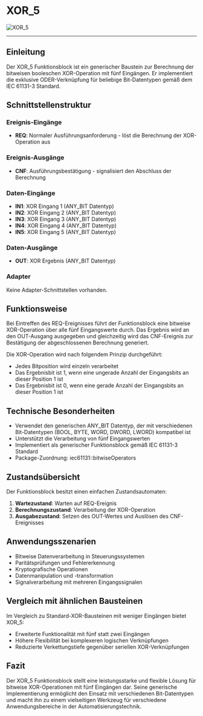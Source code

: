 # XOR_5

![XOR_5](https://user-images.githubusercontent.com/116869307/214144268-b188a2d3-cbc1-48b6-a90d-300b875efdc0.png)

* * * * * * * * * *

## Einleitung
Der XOR_5 Funktionsblock ist ein generischer Baustein zur Berechnung der bitweisen booleschen XOR-Operation mit fünf Eingängen. Er implementiert die exklusive ODER-Verknüpfung für beliebige Bit-Datentypen gemäß dem IEC 61131-3 Standard.

## Schnittstellenstruktur

### **Ereignis-Eingänge**
- **REQ**: Normaler Ausführungsanforderung - löst die Berechnung der XOR-Operation aus

### **Ereignis-Ausgänge**
- **CNF**: Ausführungsbestätigung - signalisiert den Abschluss der Berechnung

### **Daten-Eingänge**
- **IN1**: XOR Eingang 1 (ANY_BIT Datentyp)
- **IN2**: XOR Eingang 2 (ANY_BIT Datentyp)  
- **IN3**: XOR Eingang 3 (ANY_BIT Datentyp)
- **IN4**: XOR Eingang 4 (ANY_BIT Datentyp)
- **IN5**: XOR Eingang 5 (ANY_BIT Datentyp)

### **Daten-Ausgänge**
- **OUT**: XOR Ergebnis (ANY_BIT Datentyp)

### **Adapter**
Keine Adapter-Schnittstellen vorhanden.

## Funktionsweise
Bei Eintreffen des REQ-Ereignisses führt der Funktionsblock eine bitweise XOR-Operation über alle fünf Eingangswerte durch. Das Ergebnis wird an den OUT-Ausgang ausgegeben und gleichzeitig wird das CNF-Ereignis zur Bestätigung der abgeschlossenen Berechnung generiert.

Die XOR-Operation wird nach folgendem Prinzip durchgeführt:
- Jedes Bitposition wird einzeln verarbeitet
- Das Ergebnisbit ist 1, wenn eine ungerade Anzahl der Eingangsbits an dieser Position 1 ist
- Das Ergebnisbit ist 0, wenn eine gerade Anzahl der Eingangsbits an dieser Position 1 ist

## Technische Besonderheiten
- Verwendet den generischen ANY_BIT Datentyp, der mit verschiedenen Bit-Datentypen (BOOL, BYTE, WORD, DWORD, LWORD) kompatibel ist
- Unterstützt die Verarbeitung von fünf Eingangswerten
- Implementiert als generischer Funktionsblock gemäß IEC 61131-3 Standard
- Package-Zuordnung: iec61131::bitwiseOperators

## Zustandsübersicht
Der Funktionsblock besitzt einen einfachen Zustandsautomaten:
1. **Wartezustand**: Warten auf REQ-Ereignis
2. **Berechnungszustand**: Verarbeitung der XOR-Operation
3. **Ausgabezustand**: Setzen des OUT-Wertes und Auslösen des CNF-Ereignisses

## Anwendungsszenarien
- Bitweise Datenverarbeitung in Steuerungssystemen
- Paritätsprüfungen und Fehlererkennung
- Kryptografische Operationen
- Datenmanipulation und -transformation
- Signalverarbeitung mit mehreren Eingangssignalen

## Vergleich mit ähnlichen Bausteinen
Im Vergleich zu Standard-XOR-Bausteinen mit weniger Eingängen bietet XOR_5:
- Erweiterte Funktionalität mit fünf statt zwei Eingängen
- Höhere Flexibilität bei komplexeren logischen Verknüpfungen
- Reduzierte Verkettungstiefe gegenüber seriellen XOR-Verknüpfungen

## Fazit
Der XOR_5 Funktionsblock stellt eine leistungsstarke und flexible Lösung für bitweise XOR-Operationen mit fünf Eingängen dar. Seine generische Implementierung ermöglicht den Einsatz mit verschiedenen Bit-Datentypen und macht ihn zu einem vielseitigen Werkzeug für verschiedene Anwendungsbereiche in der Automatisierungstechnik.
